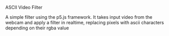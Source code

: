 ASCII Video Filter

A simple filter using the p5.js framework. It takes input video from the webcam and apply a filter in realtime, replacing pixels with ascii characters depending on their rgba value
